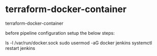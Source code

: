 # terraform-docker-container
terraform-docker-container

before pipeline configuration setup the below steps:

ls -l /var/run/docker.sock
sudo usermod -aG docker jenkins
systemctl restart jenkins
